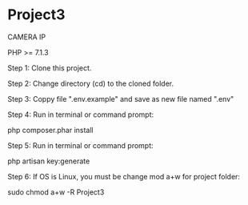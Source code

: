 # Project3
CAMERA IP

PHP >= 7.1.3

Step 1: Clone this project.

Step 2: Change directory (cd) to the cloned folder.

Step 3: Coppy file ".env.example" and save as new file named ".env"

Step 4: Run in terminal or command prompt:

php composer.phar install

Step 5: Run in terminal or command prompt:

php artisan key:generate

Step 6: If OS is Linux, you must be change mod a+w for project folder:

sudo chmod a+w -R Project3
